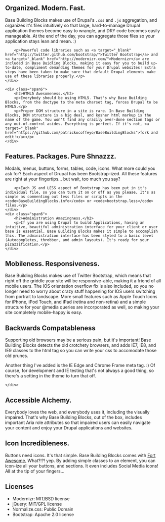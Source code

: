 <div class="row">
	<div class="span6">
		<h2>Organized. Modern. Fast.</h2>
		<p>Base Building Blocks makes use of Drupal's <code>.css</code> and <code>.js</code> aggregation, and organizes it's files intuitively so that large, hard-to-manage Drupal application themes become easy to wrangle, and DRY code becomes easily manageable. At the end of the day, you can aggregate those files so your application stays lean and mean. :)</p>
		
		<p>Powerful code libraries such as <a target="_blank" href="http://twitter.github.com/bootstrap/">Twitter Bootstrap</a> and <a target="_blank" href="http://modernizr.com/">Modernizr</a> are included in Base Buidling Blocks, making it easy for you to build up-to-date, compliment demanding themes for your Drupal websites! Extra steps have been taken to make sure that default Drupal elements make use of these libraries properly.</p>
	</div>
	
	<div class="span6">
		<h2>HTML5 Awesomeness.</h2>
		<p>Everybody should be using HTML5. That's why Base Building Blocks, from the doctype to the meta charset tag, forces Drupal to be HTML5.</p>
		<p>Proper DOM structure in a site is rare. In Base Building Blocks, DOM structure is a big deal, and kosher html markup is the name of the game. You won't find any crazily over-done section tags or any out-of-control asides. Everything is perfect. If it's not, <a target="_blank" href="https://github.com/patrickocoffeyo/BaseBuildingBlocks">fork and edit!</a></p>
	</div>
</div>

<div class="row">
	<div class="span6">
		<h2>Features. Packages. Pure Shnazzz.</h2>
		<p>Modals, menus, buttons, forms, tables, code, icons. What more could you ask for? Each aspect of Drupal has been Bootstrap-ized. All these features are right at your fingertips... but wait, too much you say?</p>
		
		<p>Each JS and LESS aspect of Bootstrap has been put in it's individual file, so you can turn it on or off as you please. It's as simple as commenting out less files or scripts in the <code>BaseBuildingBlocks.info</code> or <code>bootstrap.less</code> files.</p>
	</div>
	<div class="span6">
		<h2>Administration Amazingness.</h2>
		<p>If you are using Drupal to build Applications, having an intuitive, beautiful administration interface for your client or user base is essential. Base Building Blocks makes it simple to accomplish this. The administration interface has been styled to a basic level (Autocompletes, throbber, and admin layouts). It's ready for your pizazzification.</p>
	</div>
</div>

<div class="row">
	<div class="span6">
		<h2>Mobileness. Responsiveness.</h2>
		<p>Base Building Blocks makes use of Twitter Bootstrap, which means that right off the griddle your site will be responsive-able, making it a friend of all mobile users. The IOS orientation overflow fix is also included, so you no longer need to worry about crazy stuff happening for IOS users switching from portrait to landscape. More small features such as Apple Touch Icons for iPhone, iPod Touch, and iPad (retina and non-retina) and a simple structure for your @media queries are incorporated as well, so making your site completely mobile-happy is easy.</p>
	</div>
	<div class="span6">
		<h2>Backwards Compatableness</h2>
		<p>Supporting old browsers may be a serious pain, but it's important! Base Building Blocks detects the old crotchety browsers, and adds IE7, IE8, and IE9 classes to the html tag so you can write your css to accomodate those old prunes.</p>
		<p>Another thing I've added is the IE Edge and Chrome Frame meta tag. :) Of course, for development and IE testing that's not always a good thing, so there's a setting in the theme to turn that off.</p>

	</div>
</div>

<div class="row">
	<div class="span6">
		<h2>Accessible Alchemy.</h2>
		<p>Everybody loves the web, and everybody uses it, including the visually impaired. That's why Base Building Blocks, out of the box, includes important Aria role attributes so that impaired users can easily navigate your content and enjoy your Drupal applications and websites.</p>
	</div>
	<div class="span6">
		<h2>Icon Incredibleness.</h2>
		<p>Buttons need icons. It's that simple. Base Building Blocks comes with <a target="_blank" href="http://fortawesome.github.com/Font-Awesome/">Fort Awesome.</a> What?!?! yep. By adding simple classes to an element, you can icon-ize all your buttons, and sections. It even includes Social Media icons! All at the tip of your fingers...</p>
	</div>
</div>

<div class="row">
	<div class="span6">
		<h2>Licenses</h2>
		<ul>
			<li>Modernizr: MIT/BSD license</li>
			<li>jQuery: MIT/GPL license</li>
			<li>Normalize.css: Public Domain</li>
			<li>Bootstrap: Apache 2.0 license</li>
		</ul>
</div>
</div>